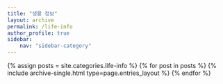 ```yaml
---
title: "생활 정보"
layout: archive
permalink: /life-info
author_profile: true
sidebar:
    nav: "sidebar-category"
---
```


{% assign posts = site.categories.life-info %}
{% for post in posts %} {% include archive-single.html type=page.entries_layout %} {% endfor %}



